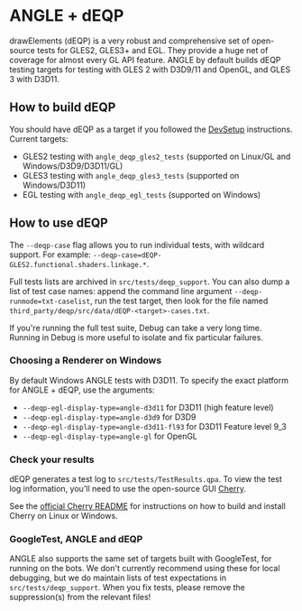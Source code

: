 # ANGLE + dEQP
drawElements (dEQP) is a very robust and comprehensive set of open-source tests for GLES2, GLES3+ and EGL. They provide a huge net of coverage for almost every GL API feature. ANGLE by default builds dEQP testing targets for testing with GLES 2 with D3D9/11 and OpenGL, and GLES 3 with D3D11.

## How to build dEQP

You should have dEQP as a target if you followed the [DevSetup](DevSetup.md) instructions. Current targets:

  * GLES2 testing with `angle_deqp_gles2_tests` (supported on Linux/GL and Windows/D3D9/D3D11/GL)
  * GLES3 testing with `angle_deqp_gles3_tests` (supported on Windows/D3D11)
  * EGL testing with `angle_deqp_egl_tests` (supported on Windows)

## How to use dEQP

The `--deqp-case` flag allows you to run individual tests, with wildcard support. For example: `--deqp-case=dEQP-GLES2.functional.shaders.linkage.*`.

Full tests lists are archived in `src/tests/deqp_support`. You can also dump a list of test case names: append the command line argument `--deqp-runmode=txt-caselist`, run the test target, then look for the file named `third_party/deqp/src/data/dEQP-<target>-cases.txt`.

If you're running the full test suite, Debug can take a very long time. Running in Debug is more useful to isolate and fix particular failures.

### Choosing a Renderer on Windows

By default Windows ANGLE tests with D3D11. To specify the exact platform for ANGLE + dEQP, use the arguments:

  * `--deqp-egl-display-type=angle-d3d11` for D3D11 (high feature level)
  * `--deqp-egl-display-type=angle-d3d9` for D3D9
  * `--deqp-egl-display-type=angle-d3d11-fl93` for D3D11 Feature level 9_3
  * `--deqp-egl-display-type=angle-gl` for OpenGL

### Check your results

dEQP generates a test log to `src/tests/TestResults.qpa`. To view the test log information, you'll need to use the open-source GUI [Cherry](https://android.googlesource.com/platform/external/cherry).

See the [official Cherry README](https://android.googlesource.com/platform/external/cherry/+/master/README) for instructions on how to build and install Cherry on Linux or Windows.

### GoogleTest, ANGLE and dEQP

ANGLE also supports the same set of targets built with GoogleTest, for running on the bots. We don't currently recommend using these for local debugging, but we do maintain lists of test expectations in `src/tests/deqp_support`. When you fix tests, please remove the suppression(s) from the relevant files!
